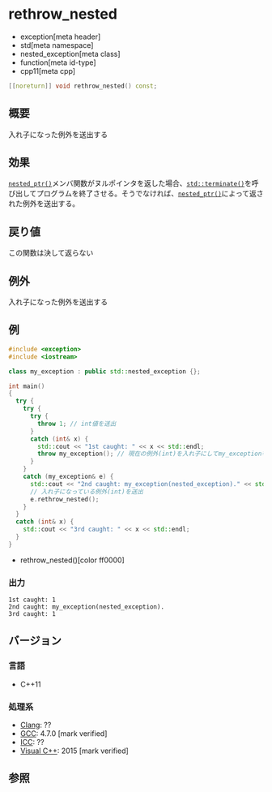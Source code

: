 # rethrow_nested
* exception[meta header]
* std[meta namespace]
* nested_exception[meta class]
* function[meta id-type]
* cpp11[meta cpp]

```cpp
[[noreturn]] void rethrow_nested() const;
```

## 概要
入れ子になった例外を送出する


## 効果
[`nested_ptr()`](nested_ptr.md)メンバ関数がヌルポインタを返した場合、[`std::terminate()`](/reference/exception/terminate.md)を呼び出してプログラムを終了させる。そうでなければ、[`nested_ptr()`](nested_ptr.md)によって返された例外を送出する。


## 戻り値
この関数は決して返らない


## 例外
入れ子になった例外を送出する


## 例
```cpp example
#include <exception>
#include <iostream>

class my_exception : public std::nested_exception {};

int main()
{
  try {
    try {
      try {
        throw 1; // int値を送出
      }
      catch (int& x) {
        std::cout << "1st caught: " << x << std::endl;
        throw my_exception(); // 現在の例外(int)を入れ子にしてmy_exceptionを送出
      }
    }
    catch (my_exception& e) {
      std::cout << "2nd caught: my_exception(nested_exception)." << std::endl;
      // 入れ子になっている例外(int)を送出
      e.rethrow_nested();
    }
  }
  catch (int& x) {
    std::cout << "3rd caught: " << x << std::endl;
  }
}
```
* rethrow_nested()[color ff0000]

### 出力
```
1st caught: 1
2nd caught: my_exception(nested_exception).
3rd caught: 1
```

## バージョン
### 言語
- C++11

### 処理系
- [Clang](/implementation.md#clang): ??
- [GCC](/implementation.md#gcc): 4.7.0 [mark verified]
- [ICC](/implementation.md#icc): ??
- [Visual C++](/implementation.md#visual_cpp): 2015 [mark verified]


## 参照



